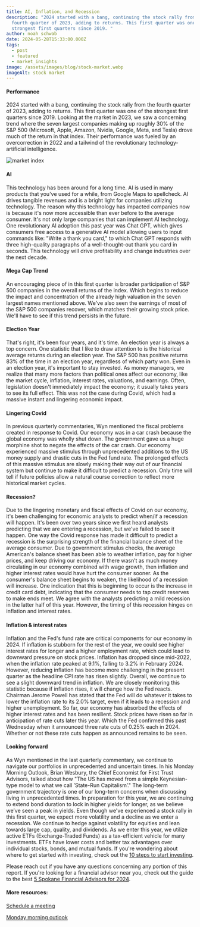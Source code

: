 ```yaml
---
title: AI, Inflation, and Recession
description: "2024 started with a bang, continuing the stock rally from the
  fourth quarter of 2023, adding to returns. This first quarter was one of the
  strongest first quarters since 2019. "
author: noah schwab
date: 2024-05-28T15:33:00.000Z
tags:
  - post
  - featured
  - market_insights
image: /assets/images/blog/stock-market.webp
imageAlt: stock market
---
```

#### Performance

2024 started with a bang, continuing the stock rally from the fourth quarter of 2023, adding to returns. This first quarter was one of the strongest first quarters since 2019. Looking at the market in 2023, we saw a concerning trend where the seven largest companies making up roughly 30% of the S&P 500 (Microsoft, Apple, Amazon, Nvidia, Google, Meta, and Tesla) drove much of the return in that index. Their performance was fueled by an overcorrection in 2022 and a tailwind of the revolutionary technology- artificial intelligence.

![market index](/assets/images/blog/market-index.webp "market index")

#### AI

This technology has been around for a long time. AI is used in many products that you've used for a while, from Google Maps to spellcheck. AI drives tangible revenues and is a bright light for companies utilizing technology. The reason why this technology has impacted companies now is because it's now more accessible than ever before to the average consumer. It's not only large companies that can implement AI technology. One revolutionary AI adoption this past year was Chat GPT, which gives consumers free access to a generative AI model allowing users to input commands like: "Write a thank you card," to which Chat GPT responds with three high-quality paragraphs of a well-thought-out thank you card in seconds. This technology will drive profitability and change industries over the next decade.



#### Mega Cap Trend

An encouraging piece of in this first quarter is broader participation of S&P 500 companies in the overall returns of the index. Which begins to reduce the impact and concentration of the already high valuation in the seven largest names mentioned above. We've also seen the earnings of most of the S&P 500 companies recover, which matches their growing stock price. We'll have to see if this trend persists in the future. 



#### Election Year

That's right, it's been four years, and it's time. An election year is always a top concern. One statistic that I like to draw attention to is the historical average returns during an election year. The S&P 500 has positive returns 83% of the time in an election year, regardless of which party won. Even in an election year, it's important to stay invested. As money managers, we realize that many more factors than political ones affect our economy, like the market cycle, inflation, interest rates, valuations, and earnings. Often, legislation doesn't immediately impact the economy; it usually takes years to see its full effect. This was not the case during Covid, which had a massive instant and lingering economic impact.



#### Lingering Covid

In previous quarterly commentaries, Wyn mentioned the fiscal problems created in response to Covid. Our economy was in a car crash because the global economy was wholly shut down. The government gave us a huge morphine shot to negate the effects of the car crash. Our economy experienced massive stimulus through unprecedented additions to the US money supply and drastic cuts in the Fed fund rate. The prolonged effects of this massive stimulus are slowly making their way out of our financial system but continue to make it difficult to predict a recession. Only time will tell if future policies allow a natural course correction to reflect more historical market cycles.



#### Recession?

Due to the lingering monetary and fiscal effects of Covid on our economy, it's been challenging for economic analysts to predict when/if a recession will happen. It's been over two years since we first heard analysts predicting that we are entering a recession, but we've failed to see it happen. One way the Covid response has made it difficult to predict a recession is the surprising strength of the financial balance sheet of the average consumer. Due to government stimulus checks, the average American's balance sheet has been able to weather inflation, pay for higher prices, and keep driving our economy. If there wasn’t as much money circulating in our economy combined with wage growth, then inflation and higher interest rates would have hurt the consumer sooner. As the consumer's balance sheet begins to weaken, the likelihood of a recession will increase. One indication that this is beginning to occur is the increase in credit card debt, indicating that the consumer needs to tap credit reserves to make ends meet. We agree with the analysts predicting a mild recession in the latter half of this year. However, the timing of this recession hinges on inflation and interest rates.



#### Inflation & interest rates

Inflation and the Fed's fund rate are critical components for our economy in 2024. If inflation is stubborn for the rest of the year, we could see higher interest rates for longer and a higher employment rate, which could lead to downward pressure on stock prices. Inflation has dropped since mid-2022, when the inflation rate peaked at 9.1%, falling to 3.2% in February 2024. However, reducing inflation has become more challenging in the present quarter as the headline CPI rate has risen slightly. Overall, we continue to see a slight downward trend in inflation. We are closely monitoring this statistic because if inflation rises, it will change how the Fed reacts. Chairman Jerome Powell has stated that the Fed will do whatever it takes to lower the inflation rate to its 2.0% target, even if it leads to a recession and higher unemployment. So far, our economy has absorbed the effects of higher interest rates and has been resilient. Stock prices have risen so far in anticipation of rate cuts later this year. Which the Fed confirmed this past Wednesday when it announced three rate cuts of 0.25% each in 2024. Whether or not these rate cuts happen as announced remains to be seen.



#### Looking forward

As Wyn mentioned in the last quarterly commentary, we continue to navigate our portfolios in unprecedented and uncertain times. In his Monday Morning Outlook, Brian Wesbury, the Chief Economist for First Trust Advisors, talked about how "The US has moved from a simple Keynesian-type model to what we call ’State-Run Capitalism’." The long-term government trajectory is one of our long-term concerns when discussing living in unprecedented times. In preparation for this year, we are continuing to extend bond duration to lock in higher yields for longer, as we believe we’ve seen a peak in yields. Even though we've experienced a stock rally in this first quarter, we expect more volatility and a decline as we enter a recession. We continue to hedge against volatility for equities and lean towards large cap, quality, and dividends. As we enter this year, we utilize active ETFs (Exchange-Traded Funds) as a tax-efficient vehicle for many investments. ETFs have lower costs and better tax advantages over individual stocks, bonds, and mutual funds. If you're wondering about where to get started with investing, check out the [10 steps to start investing](https://scfinancials.com/blog/f/10-steps-to-start-investing).



Please reach out if you have any questions concerning any portion of this report. If you're looking for a financial advisor near you, check out the guide to the best [5 Spokane Financial Advisors for 2024](https://scfinancials.com/blog/f/2023-guide-to-best-spokane-financial-advisors).



#### More resources:

[Schedule a meeting](/contact)

[Monday morning outlook](https://www.ftportfolios.com/blogs/EconBlog/Monday%20Morning%20Outlook)
